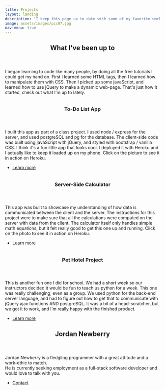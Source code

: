 ```yaml
---
title: Projects
layout: landing
description: 'I keep this page up to date with some of my favorite work.'
image: assets/images/pic07.jpg
nav-menu: true
---
```


<!-- Main -->
<div id="main">

<!-- One -->
<section id="one">
	<div class="inner">
		<header class="major">
			<h2>What I've been up to</h2>
		</header>
		<p>I began learning to code like many people, by doing all the free tutorials I could get my hand on. First I learned some HTML tags, then I learned how to manipulate them with CSS. Then I picked up some javaScript, and learned how to use
		jQuery to make a dynamic web-page. That's just how it started, check out what I'm up to lately.</p>
	</div>
</section>

<!-- Two -->
<section id="two" class="spotlights">
	<section>
		<a href="http://shielded-wave-13982.herokuapp.com/" class="image" target="_blank">
			<img src="{% link assets/images/todo-1.png %}" alt="" data-position="center center" />
		</a>
		<div class="content">
			<div class="inner">
				<header class="major">
					<h3>To-Do List App</h3>
				</header>
				<p>I built this app as part of a class project. I used node / express for the server, and used postgreSQL and pg for the database. The client-side code was built using javaScript with jQuery, and styled with bootstrap / vanilla CSS. I think it's a fun little app that looks cool. I deployed it with Heroku and I actually like to keep it loaded up on my phone. Click on the picture to see it in action on Heroku.</p>
				<ul class="actions">
					<li><a href="generic.html" class="button">Learn more</a></li>
				</ul>
			</div>
		</div>
	</section>
	<section>
		<a href="https://limitless-island-65493.herokuapp.com/" class="image" target="_blank">
			<img src="{% link assets/images/calc-1.png %}" alt="" data-position="top center" />
		</a>
		<div class="content">
			<div class="inner">
				<header class="major">
					<h3>Server-Side Calculator</h3>
				</header>
				<p>This app was built to showcase my understanding of how data is communicated between the client and the server. The instructions for this project were to make sure that all the calculations were computed on the server with data from the client. The calculator itself only handles simple math equations, but it felt really good to get this one up and running. Click on the photo to see it in action on Heroku.</p>
				<ul class="actions">
					<li><a href="generic.html" class="button">Learn more</a></li>
				</ul>
			</div>
		</div>
	</section>
	<section>
		<a href="generic.html" class="image">
			<img src="{% link assets/images/pet-hotel-1.png %}" alt="" data-position="25% 25%" />
		</a>
		<div class="content">
			<div class="inner">
				<header class="major">
					<h3>Pet Hotel Project</h3>
				</header>
				<p>This is another fun one I did for school. We had a short week so our instructors decided it would be fun to teach us python for a week. This one was really challenging, even as a group. We used python for the back-end server language, and had to figure out how to get that to communicate with jQuery ajax functions AND postgreSQL. It was a bit of a head-scratcher, but we got it to work, and I'm really happy with the finished product.</p>
				<ul class="actions">
					<li><a href="generic.html" class="button">Learn more</a></li>
				</ul>
			</div>
		</div>
	</section>
</section>

<!-- Three -->
<section id="three">
	<div class="inner">
		<header class="major">
			<h2>Jordan Newberry</h2>
		</header>
		<p>Jordan Newberry is a fledgling programmer with a great attitude and a work-ethic to match. <br>He is currently seeking employment as a full-stack software developer and would love to talk with you.</p>
		<ul class="actions">
			<li><a href="generic.html" class="button next">Contact</a></li>
		</ul>
	</div>
</section>

</div>
